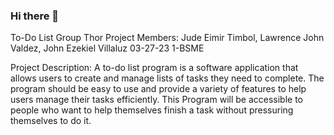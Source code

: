 ### Hi there 👋


To-Do List Group Thor Project Members: Jude Eimir Timbol, Lawrence John Valdez, John Ezekiel Villaluz 03-27-23 1-BSME

Project Description: A to-do list program is a software application that allows users to create and manage lists of tasks they need to complete. The program should be easy to use and provide a variety of features to help users manage their tasks efficiently. This Program will be accessible to people who want to help themselves finish a task without pressuring themselves to do it.


